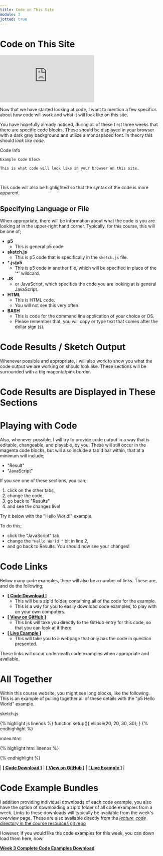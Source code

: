 ```yaml
---
title: Code on This Site
module: 3
jotted: true
---
```


# Code on This Site


<div class="embed-responsive embed-responsive-16by9"><iframe class="embed-responsive-item" src="https://www.youtube.com/embed/dK9cVaLtjaw" frameborder="0" allowfullscreen></iframe></div>


Now that we have started looking at code, I want to mention a few specifics about how code will work and what it will look like on this site.

You have hopefully already noticed, during all of these first three weeks that there are specific code blocks. These should be displayed in your browser with a dark grey background and utilize a monospaced font. In theory this should _look like code_.

<div id="code-heading">Code Info</div>

```
Example Code Block

This is what code will look like in your browser on this site.
```

<br />


This code will also be highlighted so that the syntax of the code is more apparent.

## Specifying Language or File

When appropriate, there will be information about what the code is you are looking at in the upper-right hand corner. Typically, for this course, this will be one of;

- **p5**
    - This is general p5 code.
- **sketch.js**
    - This is p5 code that is specifically in the `sketch.js` file.
- ***.js/p5**
    - This is p5 code in another file, which will be specified in place of the '*' wildcard.
- **JS**
    - or JavaScript, which specifies the code you are looking at is general JavaScript.
- **HTML**
    - This is HTML code.
    - You will not see this very often.
- **BASH**
    - This is code for the command line application of your choice or OS.
    - Please remember that, you will copy or type text that comes after the dollar sign (`$`).

# Code Results / Sketch Output

Whenever possible and appropriate, I will also work to show you what the code output we are working on should look like. These sections will be surrounded with a big magenta/pink border.

<div class="displayed_code_example">
    <h1 style="">Code Results are Displayed in These Sections</h1>
</div>

# Playing with Code

Also, whenever possible, I will try to provide code output in a way that is editable, changeable, and playable, by you. These will still occur in the magenta code blocks, but will also include a tab'd bar within, that at a minimum will include;

- "Result"
- "JavaScript"

If you see one of these sections, you can;

1. click on the other tabs,
2. change the code,
3. go back to "Results"
4. and see the changes live!

Try it below with the "Hello World!" example.

To do this;

- click the "JavaScript" tab,
- change the `"Hello World!"` bit in line 2,
- and go back to Results. You should now see your changes!

<div class="displayed_jotted_example">
    <div id="jotted-demo-1" class=""></div>
</div>
<script>
    new Jotted(document.querySelector("#jotted-demo-1"), {
    files: [
        {
            type: "js",
            url:"https://raw.githubusercontent.com/Montana-Media-Arts/120_CreativeCoding/master/lecture_code/03/01_hello-world_01/sketch.js"
        },
        {
            type: "html",
            url:"../../../p5_resources/index.html"
    }],
    // plugins: [ "codemirror", "console" ]
    plugins: [ "codemirror" ]
});
</script>


# Code Links

Below many code examples, there will also be a number of links. These are, and do the following;

- [**[ Code Download ]**](https://github.com/Montana-Media-Arts/120_CreativeCoding/raw/master/lecture_code/03/01_hello-world_02/01_hello-world_02.zip)
    - This will be a zip'd folder, containing all of the code for the example.
    - This is a way for you to easily download code examples, to play with on your own computers.
- [**[ View on GitHub ]**](https://github.com/Montana-Media-Arts/120_CreativeCoding/raw/master/lecture_code/03/01_hello-world_02/)
    - This link will take you directly to the GitHub entry for this code, so that you can look at it there.
- [**[ Live Example ]**](https://montana-media-arts.github.io/120_CreativeCoding/lecture_code/03/01_hello-world_02/)
    - This will take you to a webpage that only has the code in question presented.

These links will occur underneath code examples when appropriate and available.


# All Together

Within this course website, you might see long blocks, like the following. This is an example of pulling together all of these details with the "p5 Hello World" example.

<div id="code-heading">sketch.js</div>


{% highlight js linenos %}
function setup(){
    ellipse(20, 20, 30, 30);
}
{% endhighlight %}

<div id="code-ruler"></div>

<div id="code-heading">index.html</div>


{% highlight html linenos %}
<!DOCTYPE html>
<html>
    <head>
        <script src="p5_lib/p5.min.js"></script>
        <script src="sketch.js"></script>
        <style> body {padding: 0; margin: 0;} </style>
    </head>
    <body>
    </body>
</html>
{% endhighlight %}

<div class="displayed_jotted_example">
    <div id="jotted-demo-2" class=""></div>
</div>
<script>
    new Jotted(document.querySelector("#jotted-demo-2"), {
    files: [
        {
            type: "js",
            url:"https://raw.githubusercontent.com/Montana-Media-Arts/120_CreativeCoding/master/lecture_code/03/01_hello-world_02/sketch.js"
        },
        {
            type: "html",
            url:"../../../p5_resources/index.html"
    }],
    // plugins: [ "codemirror", "console" ]
    plugins: [ "codemirror" ]
});
</script>

| [**[ Code Download ]**](https://github.com/Montana-Media-Arts/120_CreativeCoding/raw/master/lecture_code/03/01_hello-world_02/01_hello-world_02.zip) | [**[ View on GitHub ]**](https://github.com/Montana-Media-Arts/120_CreativeCoding/raw/master/lecture_code/03/01_hello-world_02/) | [**[ Live Example ]**](https://montana-media-arts.github.io/120_CreativeCoding/lecture_code/03/01_hello-world_02/) |




# Code Example Bundles

I addition providing individual downloads of each code example, you also have the option of downloading a zip'd folder of all code examples from a week. Links to these downloads will typically be available from the week's _overview_ page. These are also available directly from the [_lecture_code_ directory in the course resources git repo](https://github.com/Montana-Media-Arts/120_CreativeCoding/tree/master/lecture_code)

However, if you would like the code examples for this week, you can down load them here, now!

[**Week 3 Complete Code Examples Download**](https://github.com/Montana-Media-Arts/120_CreativeCoding/raw/master/lecture_code/week03.zip)
